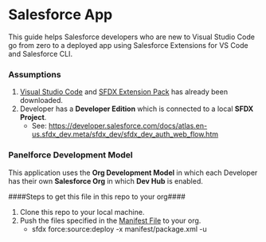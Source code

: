 # Salesforce App

This guide helps Salesforce developers who are new to Visual Studio Code go from zero to a deployed app using Salesforce Extensions for VS Code and Salesforce CLI.

### Assumptions
1. [Visual Studio Code](https://code.visualstudio.com/) and [SFDX Extension Pack](https://marketplace.visualstudio.com/items?itemName=salesforce.salesforcedx-vscode) has already been downloaded.
2. Developer has a **Developer Edition** which is connected to a local **SFDX Project**.
    - See: https://developer.salesforce.com/docs/atlas.en-us.sfdx_dev.meta/sfdx_dev/sfdx_dev_auth_web_flow.htm


### Panelforce Development Model

This application uses the **Org Development Model** in which each Developer has their own **Salesforce Org** in which **Dev Hub** is enabled.

####Steps to get this file in this repo to your org####
1. Clone this repo to your local machine.
2. Push the files specified in the [Manifest File](https://github.com/revaturelabs/panelforce/blob/master/manifest/package.xml) to your org.
    - sfdx force:source:deploy -x manifest/package.xml -u <insertUsernameHere>
        




